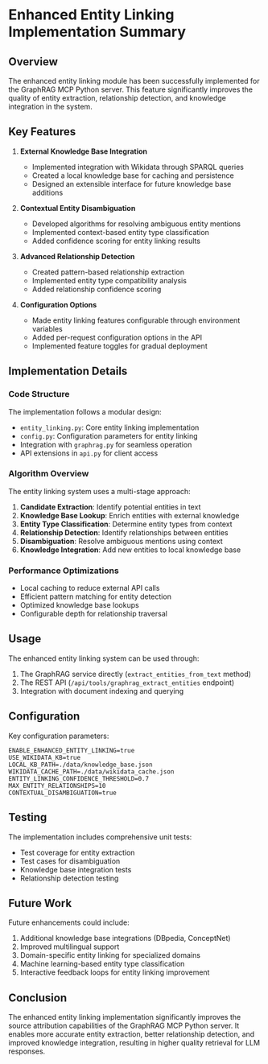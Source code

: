 # Enhanced Entity Linking Implementation Summary

## Overview

The enhanced entity linking module has been successfully implemented for the GraphRAG MCP Python server. This feature significantly improves the quality of entity extraction, relationship detection, and knowledge integration in the system.

## Key Features

1. **External Knowledge Base Integration**
   - Implemented integration with Wikidata through SPARQL queries
   - Created a local knowledge base for caching and persistence
   - Designed an extensible interface for future knowledge base additions

2. **Contextual Entity Disambiguation**
   - Developed algorithms for resolving ambiguous entity mentions
   - Implemented context-based entity type classification
   - Added confidence scoring for entity linking results

3. **Advanced Relationship Detection**
   - Created pattern-based relationship extraction
   - Implemented entity type compatibility analysis
   - Added relationship confidence scoring

4. **Configuration Options**
   - Made entity linking features configurable through environment variables
   - Added per-request configuration options in the API
   - Implemented feature toggles for gradual deployment

## Implementation Details

### Code Structure

The implementation follows a modular design:

- `entity_linking.py`: Core entity linking implementation
- `config.py`: Configuration parameters for entity linking
- Integration with `graphrag.py` for seamless operation
- API extensions in `api.py` for client access

### Algorithm Overview

The entity linking system uses a multi-stage approach:

1. **Candidate Extraction**: Identify potential entities in text
2. **Knowledge Base Lookup**: Enrich entities with external knowledge
3. **Entity Type Classification**: Determine entity types from context
4. **Relationship Detection**: Identify relationships between entities
5. **Disambiguation**: Resolve ambiguous mentions using context
6. **Knowledge Integration**: Add new entities to local knowledge base

### Performance Optimizations

- Local caching to reduce external API calls
- Efficient pattern matching for entity detection
- Optimized knowledge base lookups
- Configurable depth for relationship traversal

## Usage

The enhanced entity linking system can be used through:

1. The GraphRAG service directly (`extract_entities_from_text` method)
2. The REST API (`/api/tools/graphrag_extract_entities` endpoint)
3. Integration with document indexing and querying

## Configuration

Key configuration parameters:

```
ENABLE_ENHANCED_ENTITY_LINKING=true
USE_WIKIDATA_KB=true
LOCAL_KB_PATH=./data/knowledge_base.json
WIKIDATA_CACHE_PATH=./data/wikidata_cache.json
ENTITY_LINKING_CONFIDENCE_THRESHOLD=0.7
MAX_ENTITY_RELATIONSHIPS=10
CONTEXTUAL_DISAMBIGUATION=true
```

## Testing

The implementation includes comprehensive unit tests:

- Test coverage for entity extraction
- Test cases for disambiguation
- Knowledge base integration tests
- Relationship detection testing

## Future Work

Future enhancements could include:

1. Additional knowledge base integrations (DBpedia, ConceptNet)
2. Improved multilingual support
3. Domain-specific entity linking for specialized domains
4. Machine learning-based entity type classification
5. Interactive feedback loops for entity linking improvement

## Conclusion

The enhanced entity linking implementation significantly improves the source attribution capabilities of the GraphRAG MCP Python server. It enables more accurate entity extraction, better relationship detection, and improved knowledge integration, resulting in higher quality retrieval for LLM responses.